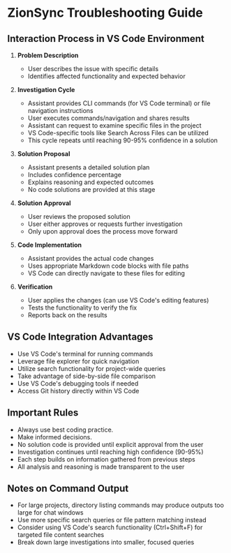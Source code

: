 # ZionSync Troubleshooting Guide

## Interaction Process in VS Code Environment

1. **Problem Description**
   - User describes the issue with specific details
   - Identifies affected functionality and expected behavior

2. **Investigation Cycle**
   - Assistant provides CLI commands (for VS Code terminal) or file navigation instructions
   - User executes commands/navigation and shares results
   - Assistant can request to examine specific files in the project
   - VS Code-specific tools like Search Across Files can be utilized
   - This cycle repeats until reaching 90-95% confidence in a solution

3. **Solution Proposal**
   - Assistant presents a detailed solution plan
   - Includes confidence percentage
   - Explains reasoning and expected outcomes
   - No code solutions are provided at this stage

4. **Solution Approval**
   - User reviews the proposed solution
   - User either approves or requests further investigation
   - Only upon approval does the process move forward

5. **Code Implementation**
   - Assistant provides the actual code changes
   - Uses appropriate Markdown code blocks with file paths
   - VS Code can directly navigate to these files for editing

6. **Verification**
   - User applies the changes (can use VS Code's editing features)
   - Tests the functionality to verify the fix
   - Reports back on the results

## VS Code Integration Advantages

- Use VS Code's terminal for running commands
- Leverage file explorer for quick navigation
- Utilize search functionality for project-wide queries
- Take advantage of side-by-side file comparison
- Use VS Code's debugging tools if needed
- Access Git history directly within VS Code

## Important Rules

- Always use best coding practice.
- Make informed decisions.
- No solution code is provided until explicit approval from the user
- Investigation continues until reaching high confidence (90-95%)
- Each step builds on information gathered from previous steps
- All analysis and reasoning is made transparent to the user

## Notes on Command Output

- For large projects, directory listing commands may produce outputs too large for chat windows
- Use more specific search queries or file pattern matching instead
- Consider using VS Code's search functionality (Ctrl+Shift+F) for targeted file content searches
- Break down large investigations into smaller, focused queries
